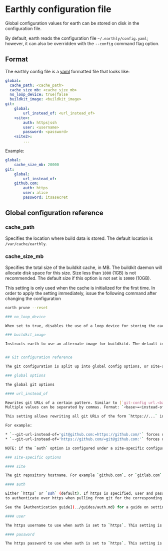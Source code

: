 # Earthly configuration file

Global configuration values for earth can be stored on disk in the configuration file.

By default, earth reads the configuration file `~/.earthly/config.yaml`; however, it can also be
overridden with the `--config` command flag option.

## Format

The earthly config file is a [yaml](https://yaml.org/) formatted file that looks like:

```yaml
global:
  cache_path: <cache_path>
  cache_size_mb: <cache_size_mb>
  no_loop_device: true|false
  buildkit_image: <buildkit_image>
git:
    global:
	    url_instead_of: <url_instead_of>
    <site>:
        auth: https|ssh
        user: <username>
        password: <password>
    <site2>:
        ...
```

Example:

```yaml
global:
    cache_size_mb: 20000
git:
    global:
        url_instead_of:
    github.com:
        auth: https
        user: alice
        password: itsasecret
```

## Global configuration reference

### cache_path

Specifies the location where build data is stored. The default location is `/var/cache/earthly`.

### cache_size_mb

Specifies the total size of the buildkit cache, in MB. The buildkit daemon will allocate disk space for this size. Size less than `1000` (1GB) is not recommended. The default size if this option is not set is `10000` (10GB).

This setting is only used when the cache is initialized for the first time. In order to apply the setting immediately, issue the following command after changing the configuration

```bash
earth prune --reset

### no_loop_device

When set to true, disables the use of a loop device for storing the cache. By default, Earthly uses a file mounted as a loop device, so that it can control the type of filesystem used for the cache, in order to ensure that overlayfs can be mounted on top of it. If you are already using a filesystem compatible with overlayfs, then you can disable the loop device.

### buildkit_image

Instructs earth to use an alternate image for buildkitd. The default image used is `earthly/buildkitd:<earth-version>`.


## Git configuration reference

The git configuration is split up into global config options, or site-specific options.

### global options

The global git options 

#### url_instead_of

Rewrites git URLs of a certain pattern. Similar to [`git-config url.<base>.insteadOf`](https://git-scm.com/docs/git-config#Documentation/git-config.txt-urlltbasegtinsteadOf).
Multiple values can be separated by commas. Format: `<base>=<instead-of>[,...]`.

This setting allows rewriting all git URLs of the form `https://...` into `git@github.com:...`, or vice-versa.

For example:

* `--git-url-instead-of='git@github.com:=https://github.com/'` forces use of SSH-based URLs for GitHub
* `--git-url-instead-of='https://github.com/=git@github.com:'` forces use of HTTPS-based URLs for GitHub

NOTE: if the `auth` option is configured under a site-specific configuration, then the appropriate rewriting rule will be automatically applied.

### site-specific options

#### site

The git repository hostname. For example `github.com`, or `gitlab.com`

#### auth

Either `https` or `ssh` (default). If https is specified, user and password fields are used
to authenticate over https when pulling from git for the corresponding site.

See the [Authentication guide](../guides/auth.md) for a guide on setting up authentication.

#### user

The https username to use when auth is set to `https`. This setting is ignored when auth is `ssh`.

#### password

The https password to use when auth is set to `https`. This setting is ignored when auth is `ssh`.
